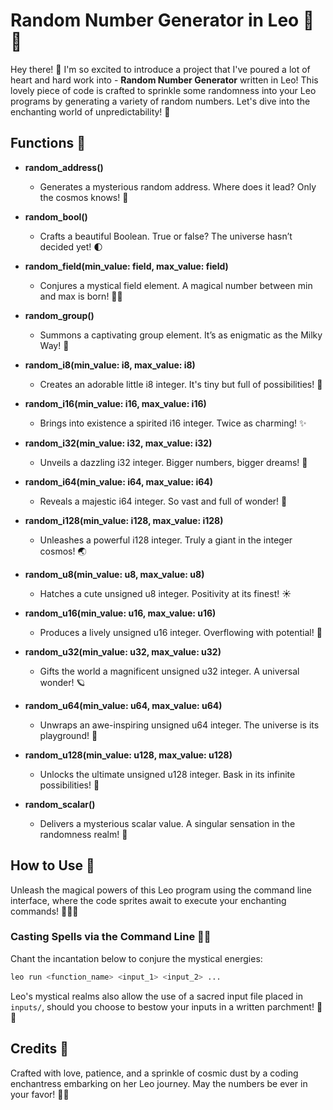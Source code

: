 # Random Number Generator in Leo 🚀🔢

Hey there! 👋 I'm so excited to introduce a project that I've poured a lot of heart and hard work into - **Random Number Generator** written in Leo! This lovely piece of code is crafted to sprinkle some randomness into your Leo programs by generating a variety of random numbers. Let's dive into the enchanting world of unpredictability! 🌌

## Functions 🌈

- **random_address()**
    - Generates a mysterious random address. Where does it lead? Only the cosmos knows! 🌠

- **random_bool()**
    - Crafts a beautiful Boolean. True or false? The universe hasn’t decided yet! 🌓

- **random_field(min_value: field, max_value: field)**
    - Conjures a mystical field element. A magical number between min and max is born! 🧚‍♀️

- **random_group()**
    - Summons a captivating group element. It’s as enigmatic as the Milky Way! 🌌

- **random_i8(min_value: i8, max_value: i8)**
    - Creates an adorable little i8 integer. It's tiny but full of possibilities! 🌟

- **random_i16(min_value: i16, max_value: i16)**
    - Brings into existence a spirited i16 integer. Twice as charming! ✨

- **random_i32(min_value: i32, max_value: i32)**
    - Unveils a dazzling i32 integer. Bigger numbers, bigger dreams! 🌈

- **random_i64(min_value: i64, max_value: i64)**
    - Reveals a majestic i64 integer. So vast and full of wonder! 🌌

- **random_i128(min_value: i128, max_value: i128)**
    - Unleashes a powerful i128 integer. Truly a giant in the integer cosmos! 🌏

- **random_u8(min_value: u8, max_value: u8)**
    - Hatches a cute unsigned u8 integer. Positivity at its finest! ☀️

- **random_u16(min_value: u16, max_value: u16)**
    - Produces a lively unsigned u16 integer. Overflowing with potential! 🌊

- **random_u32(min_value: u32, max_value: u32)**
    - Gifts the world a magnificent unsigned u32 integer. A universal wonder! 🪐

- **random_u64(min_value: u64, max_value: u64)**
    - Unwraps an awe-inspiring unsigned u64 integer. The universe is its playground! 🚀

- **random_u128(min_value: u128, max_value: u128)**
    - Unlocks the ultimate unsigned u128 integer. Bask in its infinite possibilities! 💫

- **random_scalar()**
    - Delivers a mysterious scalar value. A singular sensation in the randomness realm! 🔮

## How to Use 🌿

Unleash the magical powers of this Leo program using the command line interface, where the code sprites await to execute your enchanting commands! 🧚‍♂️✨

### Casting Spells via the Command Line 🧙‍♀️
Chant the incantation below to conjure the mystical energies:
```bash
leo run <function_name> <input_1> <input_2> ...
```

Leo's mystical realms also allow the use of a sacred input file placed in `inputs/`, should you choose to bestow your inputs in a written parchment! 📜✨

## Credits 💖

Crafted with love, patience, and a sprinkle of cosmic dust by a coding enchantress embarking on her Leo journey. May the numbers be ever in your favor! 🌌🔮
